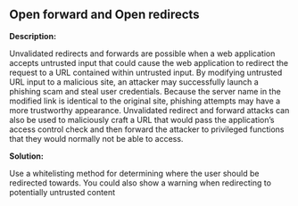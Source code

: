 
Open forward and Open redirects
-------

**Description:**

Unvalidated redirects and forwards are possible when a web application accepts untrusted 
input that could cause the web application to redirect the request to a URL contained 
within untrusted input. By modifying untrusted URL input to a malicious site, an attacker 
may successfully launch a phishing scam and steal user credentials. Because the server 
name in the modified link is identical to the original site, phishing attempts may have 
a more trustworthy appearance. Unvalidated redirect and forward attacks can also be used 
to maliciously craft a URL that would pass the application’s access control check and 
then forward the attacker to privileged functions that they would normally not be able 
to access. 

**Solution:**

Use a whitelisting method for determining where the user should be redirected towards.
You could also show a warning when redirecting to potentially untrusted content



	
